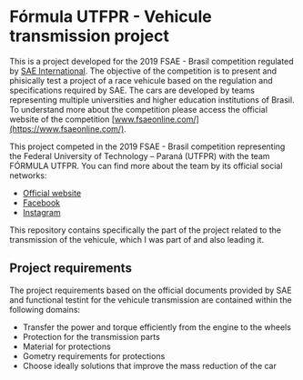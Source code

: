 # Fórmula UTFPR - Vehicule transmission project
This is a project developed for the 2019 FSAE - Brasil competition regulated by [SAE International](https://www.sae.org/). The objective of the competition is to present and phisically test a project of a race vehicule based on the regulation and specifications required by SAE. The cars are developed by teams representing multiple universities and higher education institutions of Brasil. To understand more about the competition please access the official website of the competition [www.fsaeonline.com/](https://www.fsaeonline.com/).

This project competed in the 2019 FSAE - Brasil competition representing the Federal University of Technology – Paraná (UTFPR) with the team FÓRMULA UTFPR. You can find more about the team by its official social networks:

- [Official website](http://formulautfpr.com.br/)
- [Facebook](https://www.facebook.com/FormulaUTFPR)
- [Instagram](https://www.instagram.com/formulautfpr/)


This repository contains specifically the part of the project related to the transmission of the vehicule, which I was part of and also leading it.

## Project requirements

The project requirements based on the official documents provided by SAE and functional testint for the vehicule transmission are contained within the following domains:

- Transfer the power and torque efficiently from the engine to the wheels
- Protection for the transmission parts
- Material for protections
- Gometry requirements for protections 
- Choose ideally solutions that improve the mass reduction of the car
